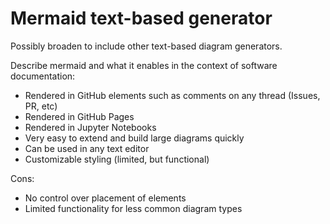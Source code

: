 # Mermaid text-based generator

Possibly broaden to include other text-based diagram generators.

Describe mermaid and what it enables in the context of software documentation:
- Rendered in GitHub elements such as comments on any thread (Issues, PR, etc)
- Rendered in GitHub Pages
- Rendered in Jupyter Notebooks
- Very easy to extend and build large diagrams quickly
- Can be used in any text editor
- Customizable styling (limited, but functional)

Cons:
- No control over placement of elements
- Limited functionality for less common diagram types


